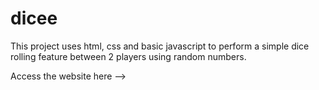 # dicee

This project uses html, css and basic javascript to perform a simple dice rolling feature between 2 players using random numbers.

Access the website here --> 
